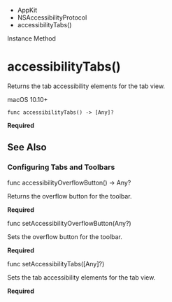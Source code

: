 

- AppKit
- NSAccessibilityProtocol
-  accessibilityTabs() 

Instance Method

# accessibilityTabs()

Returns the tab accessibility elements for the tab view.

macOS 10.10+

``` source
func accessibilityTabs() -> [Any]?
```

**Required**

## See Also

### Configuring Tabs and Toolbars

func accessibilityOverflowButton() -> Any?

Returns the overflow button for the toolbar.

**Required**

func setAccessibilityOverflowButton(Any?)

Sets the overflow button for the toolbar.

**Required**

func setAccessibilityTabs([Any]?)

Sets the tab accessibility elements for the tab view.

**Required**

